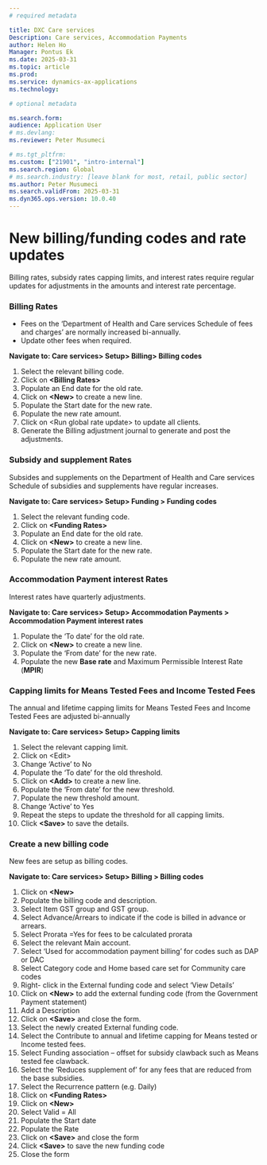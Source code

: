 ```yaml
---
# required metadata

title: DXC Care services 
Description: Care services, Accommodation Payments
author: Helen Ho
Manager: Pontus Ek
ms.date: 2025-03-31
ms.topic: article
ms.prod: 
ms.service: dynamics-ax-applications
ms.technology: 

# optional metadata

ms.search.form: 
audience: Application User
# ms.devlang: 
ms.reviewer: Peter Musumeci 

# ms.tgt_pltfrm: 
ms.custom: ["21901", "intro-internal"]
ms.search.region: Global
# ms.search.industry: [leave blank for most, retail, public sector]
ms.author: Peter Musumeci
ms.search.validFrom: 2025-03-31
ms.dyn365.ops.version: 10.0.40
---
```


# New billing/funding codes and rate updates

Billing rates, subsidy rates capping limits, and interest rates require regular updates for adjustments in the amounts and interest rate percentage.

### Billing Rates

-   Fees on the ‘Department of Health and Care services Schedule of fees and charges’ are normally increased bi-annually.
-   Update other fees when required.

**Navigate to: Care services\> Setup\> Billing\> Billing codes**

1.  Select the relevant billing code.
2.  Click on **\<Billing Rates\>**
3.  Populate an End date for the old rate.
4.  Click on **\<New\>** to create a new line.
5.  Populate the Start date for the new rate.
6.  Populate the new rate amount.
7.  Click on \<Run global rate update\> to update all clients.
8.  Generate the Billing adjustment journal to generate and post the adjustments.

### Subsidy and supplement Rates

Subsides and supplements on the Department of Health and Care services Schedule of subsidies and supplements have regular increases.

**Navigate to: Care services\> Setup\> Funding \> Funding codes**

1.  Select the relevant funding code.
2.  Click on **\<Funding Rates\>**
3.  Populate an End date for the old rate.
4.  Click on **\<New\>** to create a new line.
5.  Populate the Start date for the new rate.
6.  Populate the new rate amount.

### Accommodation Payment interest Rates

Interest rates have quarterly adjustments.

**Navigate to: Care services\> Setup\> Accommodation Payments \> Accommodation Payment interest rates**

1.  Populate the ‘To date’ for the old rate.
2.  Click on **\<New\>** to create a new line.
3.  Populate the ‘From date’ for the new rate.
4.  Populate the new **Base rate** and Maximum Permissible Interest Rate (**MPIR**)

### Capping limits for Means Tested Fees and Income Tested Fees

The annual and lifetime capping limits for Means Tested Fees and Income Tested Fees are adjusted bi-annually

**Navigate to: Care services\> Setup\> Capping limits**

1.  Select the relevant capping limit.
2.  Click on \<Edit\>
3.  Change ‘Active’ to No
4.  Populate the ‘To date’ for the old threshold.
5.  Click on **\<Add\>** to create a new line.
6.  Populate the ‘From date’ for the new threshold.
7.  Populate the new threshold amount.
8.  Change ‘Active’ to Yes
9.  Repeat the steps to update the threshold for all capping limits.
10. Click **\<Save\>** to save the details.

### Create a new billing code

New fees are setup as billing codes.

**Navigate to: Care services\> Setup\> Billing \> Billing codes**

1.  Click on **\<New\>**
2.  Populate the billing code and description.
3.  Select Item GST group and GST group.
4.  Select Advance/Arrears to indicate if the code is billed in advance or arrears.
5.  Select Prorata =Yes for fees to be calculated prorata
6.  Select the relevant Main account.
7.  Select ‘Used for accommodation payment billing’ for codes such as DAP or DAC
8.  Select Category code and Home based care set for Community care codes
9.  Right- click in the External funding code and select ‘View Details’
10. Click on **\<New\>** to add the external funding code (from the Government Payment statement)
11. Add a Description
12. Click on **\<Save\>** and close the form.
13. Select the newly created External funding code.
14. Select the Contribute to annual and lifetime capping for Means tested or Income tested fees.
15. Select Funding association – offset for subsidy clawback such as Means tested fee clawback.
16. Select the ‘Reduces supplement of’ for any fees that are reduced from the base subsidies.
17. Select the Recurrence pattern (e.g. Daily)
18. Click on **\<Funding Rates\>**
19. Click on **\<New\>**
20. Select Valid = All
21. Populate the Start date
22. Populate the Rate
23. Click on **\<Save\>** and close the form
24. Click **\<Save\>** to save the new funding code
25. Close the form
